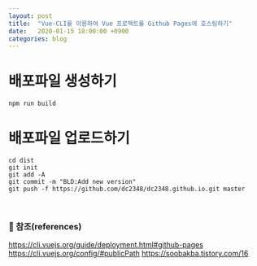 ```yaml
---
layout: post
title:  "Vue-CLI를 이용하여 Vue 프로젝트를 Github Pages에 호스팅하기"
date:   2020-01-15 18:00:00 +0900
categories: blog
---
```


# 배포파일 생성하기
```
npm run build
```

# 배포파일 업로드하기
```
cd dist
git init
git add -A
git commit -m "BLD:Add new version"
git push -f https://github.com/dc2348/dc2348.github.io.git master
```

<br>

### :bookmark_tabs: 참조(references)
https://cli.vuejs.org/guide/deployment.html#github-pages
https://cli.vuejs.org/config/#publicPath
https://soobakba.tistory.com/16